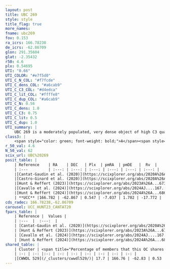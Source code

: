 ```yaml
---
layout: post
title: UBC 269
style: style
title_flag: true
more_names: 
fname: ubc269
fov: 0.153
ra_icrs: 166.78238
de_icrs: -62.86709
glon: 291.35604
glat: -2.35432
r50: 4.6
plx: 0.54695
UTI: "0.66"
UTI_COLOR: "#e7f5d0"
UTI_C_N_COL: "#f7fcde"
UTI_C_dens_COL: "#a6cab9"
UTI_C_C3_COL: "#d4edca"
UTI_C_lit_COL: "#ffffe8"
UTI_C_dup_COL: "#a6cab9"
UTI_C_N: 0.56
UTI_C_dens: 1.0
UTI_C_C3: 0.75
UTI_C_lit: 0.5
UTI_C_dup: 1.0
UTI_summary: |
    UBC 269 is a moderately populated, very dense object of high C3 quality. It is moderately studied in the literature. This object shares a small percentage of members with a later reported entry.
class3: |
    <span style="color: green; font-weight: bold;">A</span><span style="color: #FFC300; font-weight: bold;">B</span>
r_50_val: 4.6
N_50_val: 62
scix_url: UBC%20269
posit_table: |
    | Reference    | RA    | DEC   | Plx  | pmRA  | pmDE   |  Rv  |
    | :---         | :---: | :---: | :---: | :---: | :---: | :---: |
    |[Cantat-Gaudin et al. (2020)](https://scixplorer.org/abs/2020A%26A...640A...1C) | 166.769 | -62.87 | 0.522 | -7.014 | 1.647 | -- |
    |[Castro-Ginard et al. (2020)](https://scixplorer.org/abs/2020A%26A...635A..45C) | 166.787 | -62.865 | 0.525 | -7.022 | 1.654 | -- |
    |[Hunt & Reffert (2023)](https://scixplorer.org/abs/2023A%26A...673A.114H) | 166.774 | -62.862 | 0.55 | -7.04 | 1.717 | -19.893 |
    |[Cavallo et al. (2024)](https://scixplorer.org/abs/2024AJ....167...12C) | 166.789 | -62.885 | 0.552 | -- | -- | -- |
    |[Hunt & Reffert (2024)](https://scixplorer.org/abs/2024A%26A...686A..42H) | 166.774 | -62.862 | 0.55 | -7.04 | 1.717 | -19.893 |
    | **UCC** |166.782 | -62.867 | 0.547 | -7.037 | 1.702 | -17.772 | 
cds_radec: 166.78238,-62.86709
carousel: UCC_HUNT23_CANTAT20
fpars_table: |
    | Reference |  Values |
    | :---  |  :---:  |
    | [Cantat-Gaudin et al. (2020)](https://scixplorer.org/abs/2020A%26A...640A...1C) | `AVNN=1.14, DMNN=11.31, AgeNN=8.01` |
    | [Hunt & Reffert (2023)](https://scixplorer.org/abs/2023A%26A...673A.114H) | `AV50=1.284, diffAV50=0.905, MOD50=11.164, logAge50=8.13` |
    | [Cavallo et al. (2024)](https://scixplorer.org/abs/2024AJ....167...12C) | `AV50=1.24, dMod50=11.99, logAge50=8.13, [Fe/H]50=1.32` |
    | [Hunt & Reffert (2024)](https://scixplorer.org/abs/2024A%26A...686A..42H) | `MassJ=359.569` |
shared_table: |
    | Cluster | <span title="Percentage of members that this OC shares with the ones listed">%</span>   | RA   | DEC   | Plx   | pmRA  | pmDE  | Rv | UTI |
    | :-: | :-: |:-: | :-: | :-: | :-: | :-: | :-: | :-: |
    |[CWWDL 529](/_clusters/cwwdl529/)| 17.7 | 166.76 | -62.83 | 0.53 | -7.0 | 1.85 | -17.77 |0.12 |
---
```

